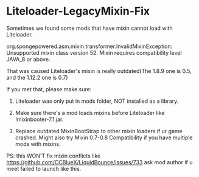 # Liteloader-LegacyMixin-Fix
Sometimes we found some mods that have mixin cannot load with Liteloader.

org.spongepowered.asm.mixin.transformer.InvalidMixinException: Unsupported mixin class version 52. Mixin requires compatibility level JAVA_8 or above.

That was caused Liteloader's mixin is really outdated(The 1.8.9 one is 0.5, and the 1.12.2 one is 0.7)

If you met that, please make sure:

1. Liteloader was only put in mods folder, NOT installed as a library.

2. Make sure there's a mod loads mixins before Liteloader like !mixinbooter-7.1.jar.

3. Replace outdated MixinBootStrap to other mixin loaders if ur game crashed. Might also try Mixin 0.7-0.8 Compatibility if you have multiple mods with mixins.

PS: this WON'T fix mixin conflicts like https://github.com/CCBlueX/LiquidBounce/issues/733 ask mod author if u meet failed to launch like this.
